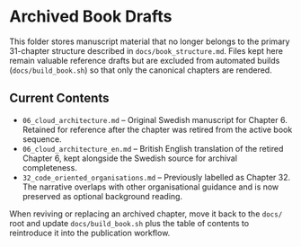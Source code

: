 # Archived Book Drafts

This folder stores manuscript material that no longer belongs to the primary 31-chapter structure described in `docs/book_structure.md`. Files kept here remain valuable reference drafts but are excluded from automated builds (`docs/build_book.sh`) so that only the canonical chapters are rendered.

## Current Contents

- `06_cloud_architecture.md` – Original Swedish manuscript for Chapter 6. Retained for reference after the chapter was retired from the active book sequence.
- `06_cloud_architecture_en.md` – British English translation of the retired Chapter 6, kept alongside the Swedish source for archival completeness.
- `32_code_oriented_organisations.md` – Previously labelled as Chapter 32. The narrative overlaps with other organisational guidance and is now preserved as optional background reading.

When reviving or replacing an archived chapter, move it back to the `docs/` root and update `docs/build_book.sh` plus the table of contents to reintroduce it into the publication workflow.
